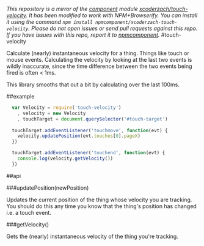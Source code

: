 *This repository is a mirror of the [component](http://component.io) module [xcoderzach/touch-velocity](http://github.com/xcoderzach/touch-velocity). It has been modified to work with NPM+Browserify. You can install it using the command `npm install npmcomponent/xcoderzach-touch-velocity`. Please do not open issues or send pull requests against this repo. If you have issues with this repo, report it to [npmcomponent](https://github.com/airportyh/npmcomponent).*
#touch-velocity

  Calculate (nearly) instantaneous velocity for a thing. 
Things like touch or mouse events.  Calculating the velocity 
by looking at the last two events is wildly inaccurate, since 
the time difference between the two events being fired is often &lt; 1ms.

  This library smooths that out a bit by calculating over the last
100ms.

##example

```javascript
  var Velocity = require('touch-velocity')
    , velocity = new Velocity
    , touchTarget = document.querySelector('#touch-target')
  
  touchTarget.addEventListener('touchmove', function(evt) {
    velocity.updatePosition(evt.touches[0].pageX)
  })

  touchTarget.addEventListener('touchend', function(evt) {
    console.log(velocity.getVelocity())
  })
```

##api

###updatePosition(newPosition)

  Updates the current position of the thing whose velocity you are tracking.
You should do this any time you know that the thing's position has changed i.e. 
a touch event.

###getVelocity()

  Gets the (nearly) instantaneous velocity of the thing you're tracking.
